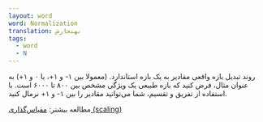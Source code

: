 ```yaml
---
layout: word
word: Normalization
translation: بهنجارش
tags:
  - word
  - N
---
```

روند تبدیل بازه واقعی مقادیر به یک بازه استاندارد. (معمولا بین ۱- و ۱+، یا ۰ و ۱+) به عنوان مثال، فرض کنید که بازه طبیعی یک ویژگی مشخص بین ۸۰۰ تا ۶۰۰۰ است. با استفاده از تفریق و تقسیم، شما می‌توانید مقادیر را بین ۱- و ۱+ نرمال کنید.

مطالعه بیشتر: [مقیاس‌گذاری (scaling](/S/scaling)[)](/S/scaling)